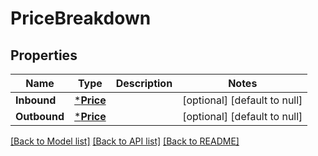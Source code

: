 # PriceBreakdown

## Properties
Name | Type | Description | Notes
------------ | ------------- | ------------- | -------------
**Inbound** | [***Price**](Price.md) |  | [optional] [default to null]
**Outbound** | [***Price**](Price.md) |  | [optional] [default to null]

[[Back to Model list]](../README.md#documentation-for-models) [[Back to API list]](../README.md#documentation-for-api-endpoints) [[Back to README]](../README.md)


